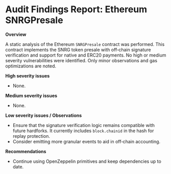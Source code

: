 # Audit Findings Report: Ethereum SNRGPresale

**Overview**

A static analysis of the Ethereum `SNRGPresale` contract was performed.  This contract implements the SNRG token presale with off‑chain signature verification and support for native and ERC20 payments.  No high or medium severity vulnerabilities were identified.  Only minor observations and gas optimizations are noted.

**High severity issues**

- None.

**Medium severity issues**

- None.

**Low severity issues / Observations**

- Ensure that the signature verification logic remains compatible with future hardforks.  It currently includes `block.chainid` in the hash for replay protection.
- Consider emitting more granular events to aid in off‑chain accounting.

**Recommendations**

- Continue using OpenZeppelin primitives and keep dependencies up to date.